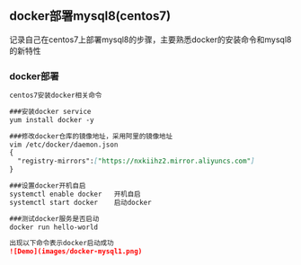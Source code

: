 ## docker部署mysql8(centos7)
记录自己在centos7上部署mysql8的步骤，主要熟悉docker的安装命令和mysql8的新特性
### docker部署

```markdown
centos7安装docker相关命令

###安装docker service
yum install docker -y

###修改docker仓库的镜像地址，采用阿里的镜像地址
vim /etc/docker/daemon.json
{
  "registry-mirrors":["https://nxkiihz2.mirror.aliyuncs.com"]
}

###设置docker开机自启
systemctl enable docker   开机自启
systemctl start docker    启动docker

###测试docker服务是否启动
docker run hello-world

出现以下命令表示docker启动成功
![Demo](images/docker-mysql1.png)
```